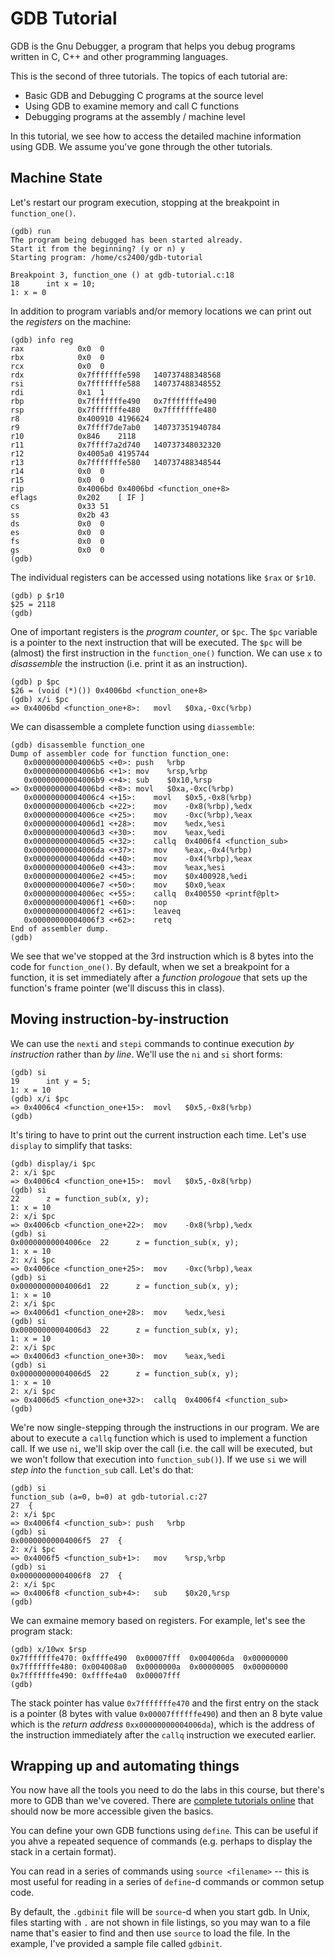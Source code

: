 # GDB Tutorial
GDB is the Gnu Debugger, a program that helps you debug programs written in C, C++ and other programming languages.

This is the second of three tutorials. The topics of each tutorial are:
* Basic GDB and Debugging C programs at the source level
* Using GDB to examine memory and call C functions
* Debugging programs at the assembly / machine level

In this tutorial, we see how to access the detailed machine information using GDB. We assume you've gone through the other tutorials.

## Machine State
Let's restart our program execution, stopping at the breakpoint in `function_one()`. 

```
(gdb) run
The program being debugged has been started already.
Start it from the beginning? (y or n) y
Starting program: /home/cs2400/gdb-tutorial 

Breakpoint 3, function_one () at gdb-tutorial.c:18
18	    int x = 10;
1: x = 0
```
In addition to program variabls and/or memory locations we can print out the *registers* on the machine:
```
(gdb) info reg
rax            0x0	0
rbx            0x0	0
rcx            0x0	0
rdx            0x7fffffffe598	140737488348568
rsi            0x7fffffffe588	140737488348552
rdi            0x1	1
rbp            0x7fffffffe490	0x7fffffffe490
rsp            0x7fffffffe480	0x7fffffffe480
r8             0x400910	4196624
r9             0x7ffff7de7ab0	140737351940784
r10            0x846	2118
r11            0x7ffff7a2d740	140737348032320
r12            0x4005a0	4195744
r13            0x7fffffffe580	140737488348544
r14            0x0	0
r15            0x0	0
rip            0x4006bd	0x4006bd <function_one+8>
eflags         0x202	[ IF ]
cs             0x33	51
ss             0x2b	43
ds             0x0	0
es             0x0	0
fs             0x0	0
gs             0x0	0
(gdb) 
```
The individual registers can be accessed using notations like `$rax` or `$r10`. 
```
(gdb) p $r10
$25 = 2118
(gdb)
```
One of important registers is the *program counter*, or `$pc`. The `$pc` variable is a pointer to the next instruction that will be executed. The `$pc` will be (almost) the first instruction in the `function_one()` function. We can use `x` to *disassemble* the instruction (i.e. print it as an instruction).
```
(gdb) p $pc
$26 = (void (*)()) 0x4006bd <function_one+8>
(gdb) x/i $pc
=> 0x4006bd <function_one+8>:	movl   $0xa,-0xc(%rbp)
```
We can disassemble a complete function using `diassemble`:
```
(gdb) disassemble function_one
Dump of assembler code for function function_one:
   0x00000000004006b5 <+0>:	push   %rbp
   0x00000000004006b6 <+1>:	mov    %rsp,%rbp
   0x00000000004006b9 <+4>:	sub    $0x10,%rsp
=> 0x00000000004006bd <+8>:	movl   $0xa,-0xc(%rbp)
   0x00000000004006c4 <+15>:	movl   $0x5,-0x8(%rbp)
   0x00000000004006cb <+22>:	mov    -0x8(%rbp),%edx
   0x00000000004006ce <+25>:	mov    -0xc(%rbp),%eax
   0x00000000004006d1 <+28>:	mov    %edx,%esi
   0x00000000004006d3 <+30>:	mov    %eax,%edi
   0x00000000004006d5 <+32>:	callq  0x4006f4 <function_sub>
   0x00000000004006da <+37>:	mov    %eax,-0x4(%rbp)
   0x00000000004006dd <+40>:	mov    -0x4(%rbp),%eax
   0x00000000004006e0 <+43>:	mov    %eax,%esi
   0x00000000004006e2 <+45>:	mov    $0x400928,%edi
   0x00000000004006e7 <+50>:	mov    $0x0,%eax
   0x00000000004006ec <+55>:	callq  0x400550 <printf@plt>
   0x00000000004006f1 <+60>:	nop
   0x00000000004006f2 <+61>:	leaveq 
   0x00000000004006f3 <+62>:	retq   
End of assembler dump.
(gdb)
```
We see that we've stopped at the 3rd instruction which is 8 bytes into the code for `function_one()`. By default, when we set a breakpoint for a function, it is set immediately after a *function prologoue* that sets up the function's frame pointer (we'll discuss this in class).

## Moving instruction-by-instruction

We can use the `nexti` and `stepi` commands to continue execution *by instruction* rather than *by line*. We'll use the `ni` and `si` short forms:
```
(gdb) si
19	    int y = 5;
1: x = 10
(gdb) x/i $pc
=> 0x4006c4 <function_one+15>:	movl   $0x5,-0x8(%rbp)
(gdb)
```
It's tiring to have to print out the current instruction each time. Let's use `display` to simplify that tasks:
```
(gdb) display/i $pc
2: x/i $pc
=> 0x4006c4 <function_one+15>:	movl   $0x5,-0x8(%rbp)
(gdb) si
22	    z = function_sub(x, y);
1: x = 10
2: x/i $pc
=> 0x4006cb <function_one+22>:	mov    -0x8(%rbp),%edx
(gdb) si
0x00000000004006ce	22	    z = function_sub(x, y);
1: x = 10
2: x/i $pc
=> 0x4006ce <function_one+25>:	mov    -0xc(%rbp),%eax
(gdb) si
0x00000000004006d1	22	    z = function_sub(x, y);
1: x = 10
2: x/i $pc
=> 0x4006d1 <function_one+28>:	mov    %edx,%esi
(gdb) si
0x00000000004006d3	22	    z = function_sub(x, y);
1: x = 10
2: x/i $pc
=> 0x4006d3 <function_one+30>:	mov    %eax,%edi
(gdb) si
0x00000000004006d5	22	    z = function_sub(x, y);
1: x = 10
2: x/i $pc
=> 0x4006d5 <function_one+32>:	callq  0x4006f4 <function_sub>
(gdb)
```
We're now single-stepping through the instructions in our program. We are about to execute a `callq` function which is used to implement a function call. If we use `ni`, we'll skip over the call (i.e. the call will be executed, but we won't follow that execution into `function_sub()`). If we use `si` we will *step into* the `function_sub` call. Let's do that:
```
(gdb) si
function_sub (a=0, b=0) at gdb-tutorial.c:27
27	{
2: x/i $pc
=> 0x4006f4 <function_sub>:	push   %rbp
(gdb) si
0x00000000004006f5	27	{
2: x/i $pc
=> 0x4006f5 <function_sub+1>:	mov    %rsp,%rbp
(gdb) si
0x00000000004006f8	27	{
2: x/i $pc
=> 0x4006f8 <function_sub+4>:	sub    $0x20,%rsp
(gdb) 
```
We can exmaine memory based on registers. For example, let's see the program stack:
```
(gdb) x/10wx $rsp
0x7fffffffe470:	0xffffe490	0x00007fff	0x004006da	0x00000000
0x7fffffffe480:	0x004008a0	0x0000000a	0x00000005	0x00000000
0x7fffffffe490:	0xffffe4a0	0x00007fff
(gdb)
```
The stack pointer has value `0x7fffffffe470` and the first entry on the stack is a pointer (8 bytes with value `0x00007ffffffe490`) and then an 8 byte value which is the *return address* `0xx00000000004006da`), which is the address of the instruction immediately after the `callq` instruction we executed earlier.

## Wrapping up and automating things

You now have all the tools you need to do the labs in this course, but there's more to GDB than we've covered. There are [complete tutorials online](https://sourceware.org/gdb/onlinedocs/gdb/index.html#Top) that should now be more accessible given the basics.

You can define your own GDB functions using `define`. This can be useful if you ahve a repeated sequence of commands (e.g. perhaps to display the stack in a certain format).

You can read in a series of commands using `source <filename>` -- this is most useful for reading in a series of `define`-d commands or common setup code.

By default, the `.gdbinit` file will be `source`-d when you start gdb. In Unix, files starting with `.` are not shown in file listings, so you may wan to a file name that's easier to find and then use `source` to load the file. In the example, I've provided a sample file called `gdbinit`.